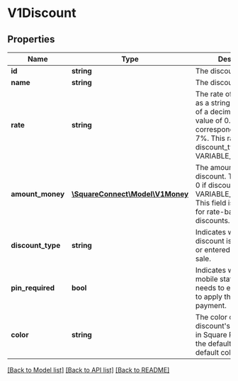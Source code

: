 # V1Discount

## Properties
Name | Type | Description | Notes
------------ | ------------- | ------------- | -------------
**id** | **string** | The discount&#39;s unique ID. | [optional] 
**name** | **string** | The discount&#39;s name. | [optional] 
**rate** | **string** | The rate of the discount, as a string representation of a decimal number. A value of 0.07 corresponds to a rate of 7%. This rate is 0 if discount_type is VARIABLE_PERCENTAGE. | [optional] 
**amount_money** | [**\SquareConnect\Model\V1Money**](V1Money.md) | The amount of the discount. This amount is 0 if discount_type is VARIABLE_AMOUNT. This field is not included for rate-based discounts. | [optional] 
**discount_type** | **string** | Indicates whether the discount is a FIXED value or entered at the time of sale. | [optional] 
**pin_required** | **bool** | Indicates whether a mobile staff member needs to enter their PIN to apply the discount to a payment. | [optional] 
**color** | **string** | The color of the discount&#39;s display label in Square Register, if not the default color. The default color is 9da2a6. | [optional] 

[[Back to Model list]](../README.md#documentation-for-models) [[Back to API list]](../README.md#documentation-for-api-endpoints) [[Back to README]](../README.md)


